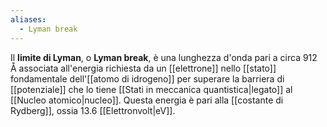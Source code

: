 ```yaml
---
aliases:
  - Lyman break
---
```

Il **limite di Lyman**, o **Lyman break**, è una lunghezza d'onda pari a circa 912 Å associata all'energia richiesta da un [[elettrone]] nello [[stato]] fondamentale dell'[[atomo di idrogeno]] per superare la barriera di [[potenziale]] che lo tiene [[Stati in meccanica quantistica|legato]] al [[Nucleo atomico|nucleo]]. Questa energia è pari alla [[costante di Rydberg]], ossia 13.6 [[Elettronvolt|eV]].